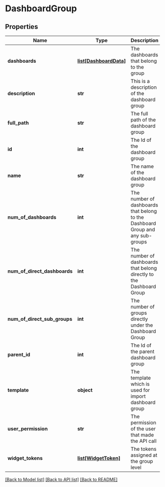 # DashboardGroup

## Properties
Name | Type | Description | Notes
------------ | ------------- | ------------- | -------------
**dashboards** | [**list[DashboardData]**](DashboardData.md) | The dashboards that belong to the group | [optional] 
**description** | **str** | This is a description of the dashboard group | [optional] 
**full_path** | **str** | The full path of the dashboard group | [optional] 
**id** | **int** | The Id of the dashboard group  | [optional] 
**name** | **str** | The name of the dashboard group | 
**num_of_dashboards** | **int** | The number of dashboards that belong to the Dashboard Group and any sub-groups | [optional] 
**num_of_direct_dashboards** | **int** | The number of dashboards that belong directly to the Dashboard Group | [optional] 
**num_of_direct_sub_groups** | **int** | The number of groups directly under the Dashboard Group | [optional] 
**parent_id** | **int** | The Id of the parent dashboard group | [optional] 
**template** | **object** | The template which is used for import dashboard group | [optional] 
**user_permission** | **str** | The permission of the user that made the API call | [optional] 
**widget_tokens** | [**list[WidgetToken]**](WidgetToken.md) | The tokens assigned at the group level | [optional] 

[[Back to Model list]](../README.md#documentation-for-models) [[Back to API list]](../README.md#documentation-for-api-endpoints) [[Back to README]](../README.md)


